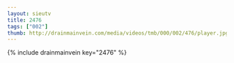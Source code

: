 ```yaml
--- 
layout: sieutv
title: 2476
tags: ["002"]
thumb: http://drainmainvein.com/media/videos/tmb/000/002/476/player.jpg
---
```

{% include drainmainvein key="2476" %} 
